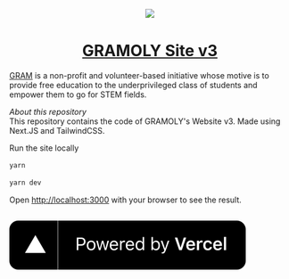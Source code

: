<p align=center> <img src="https://gramoly.org/static/images/GRAMOLY.svg" width="150"> </p>

<h1 align=center><a href="https://v3.gramoly.org/" target="_blank">GRAMOLY Site v3</a></h1>

[GRAM](https://v3.gramoly.org) is a non-profit and volunteer-based initiative whose motive is to provide free education to the underprivileged class of students and empower them to go for STEM fields.

*About this repository* <br>
This repository contains the code of GRAMOLY's Website v3. Made using Next.JS and TailwindCSS.

Run the site locally 

```bash
yarn 
```

```bash
yarn dev
```

Open [http://localhost:3000](http://localhost:3000) with your browser to see the result.

## [![Powered by Vercel](public/vercel.svg)](https://vercel.com/?utm_source=gramoly&utm_campaign=oss)
